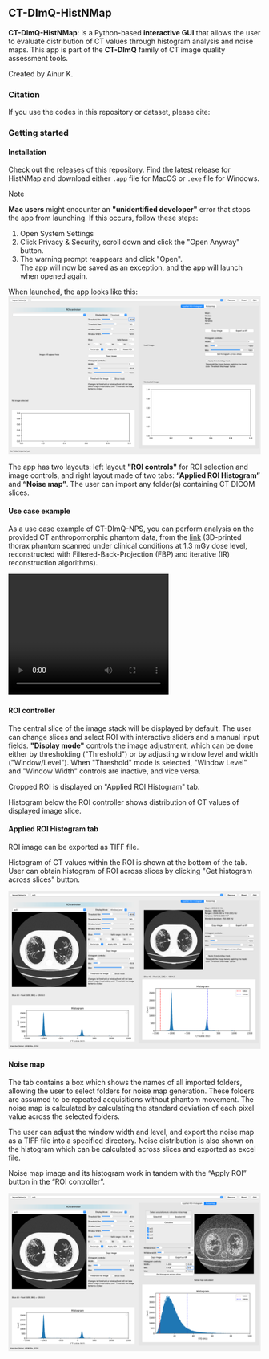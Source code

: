 ## CT-DImQ-HistNMap
**CT-DImQ-HistNMap**: is a Python-based **interactive GUI** that allows the user to evaluate distribution of CT values through histogram analysis and noise maps. This app is part of the **CT-DImQ** family of CT image quality assessment tools.

Created by Ainur K.

### Citation
If you use the codes in this repository or dataset, please cite:

### Getting started

#### Installation
Check out the [releases]([https://github.com/AK-CT-2025/CT-DImQ-HistNMap/releases](https://github.com/AK-CT-2025/CT-DImQ-CT-Image-quality-analysis-tools/releases)) of this repository. Find the latest release for HistNMap and download either `.app` file for MacOS or `.exe` file for Windows. 

> [!NOTE]
>**Mac users** might encounter an **"unidentified developer"** error that stops the app from launching. If this occurs, follow these steps: <br/>
>1. Open System Settings
>2. Click Privacy & Security, scroll down and click the "Open Anyway" button.
>3. The warning prompt reappears and click "Open".<br/>
>The app will now be saved as an exception, and the app will launch when opened again.


When launched, the app looks like this:
![Screenshot of the app when launched](https://github.com/AK-CT-2025/CT-DImQ-CT-Image-quality-analysis-tools/blob/0ae89b9a2a7fae8e710f556cc0ceb9e1a51c0d74/readme%20images/HistNMap/launch.png)

The app has two layouts: left layout **"ROI controls"** for ROI selection and image controls, and right layout made of two tabs: **“Applied ROI Histogram”** and **“Noise map”**.
The user can import any folder(s) containing CT DICOM slices.


#### Use case example
As a use case example of CT-DImQ-NPS, you can perform analysis on the provided CT anthropomorphic phantom data, from the [link](https://github.com/AK-CT-2025/CT_datasets.git) (3D-printed thorax phantom scanned under clinical conditions at 1.3 mGy dose level, reconstructed with Filtered-Back-Projection (FBP) and iterative (IR) reconstruction algorithms).

<video src="https://github.com/AK-CT-2025/CT-DImQ-HistNMap/blob/c8165e8ec22950b0ba64bbd4be1123187fc8af69/readme%20images/screen%20recording%20HistNMap.mp4" width="320" height="240" controls></video>


#### ROI controller
The central slice of the image stack will be displayed by default. The user can change slices and select ROI with interactive sliders and a manual input fields. **"Display mode"** controls the image adjustment, which can be done either by thresholding ("Threshold") or by adjusting window level and width ("Window/Level"). When "Threshold" mode is selected, "Window Level" and "Window Width" controls are inactive, and vice versa.

Cropped ROI is displayed on "Applied ROI Histogram" tab.

Histogram below the ROI controller shows distribution of CT values of displayed image slice.

#### Applied ROI Histogram tab
ROI image can be exported as TIFF file.

Histogram of CT values within the ROI is shown at the bottom of the tab. 
User can obtain histogram of ROI across slices by clicking "Get histogram across slices" button.

![Applied ROI Histogram](https://github.com/AK-CT-2025/CT-DImQ-CT-Image-quality-analysis-tools/blob/0ae89b9a2a7fae8e710f556cc0ceb9e1a51c0d74/readme%20images/HistNMap/ROI%20histogram.png)

#### Noise map
The tab contains a box which shows the names of all imported folders, allowing the user to select folders for noise map generation. These folders are assumed to be repeated acquisitions without phantom movement. The noise map is calculated by calculating the standard deviation of each pixel value across the selected folders. 

The user can adjust the window width and level, and export the noise map as a TIFF file into a specified directory. Noise distribution is also shown on the histogram which can be calculated across slices and exported as excel file. 

Noise map image and its histogram work in tandem with the “Apply ROI” button in the “ROI controller”.

![Noise map](https://github.com/AK-CT-2025/CT-DImQ-CT-Image-quality-analysis-tools/blob/0ae89b9a2a7fae8e710f556cc0ceb9e1a51c0d74/readme%20images/HistNMap/noise%20map.png)
